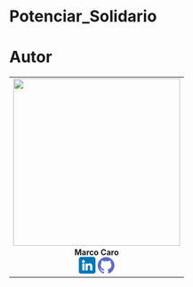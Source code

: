 # Potenciar_Solidario

# Autor

<table align= 'center'>
<div>
<tr>
<td align= 'center'>
<img src= "https://avatars.githubusercontent.com/u/106486985?s=400&u=f2b5a4953b674b71e5df9e4c71c89ee2ae75fa65&v=4" width= 300px height= 300px><br><strong>Marco Caro</strong></br>
<a href= "https://www.linkedin.com/in/marco-antonio-caro-22459711b"><img src="assets/linkedin.png" style= "width:30px;"></a>
<a href= "https://github.com/marco11235813"><img src="assets/github.png" style="width:30px;"></a>
</td>
</tr>
</div>
</table>